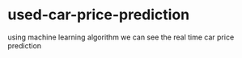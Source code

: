 # used-car-price-prediction
using machine learning algorithm we can see the real time car price prediction
